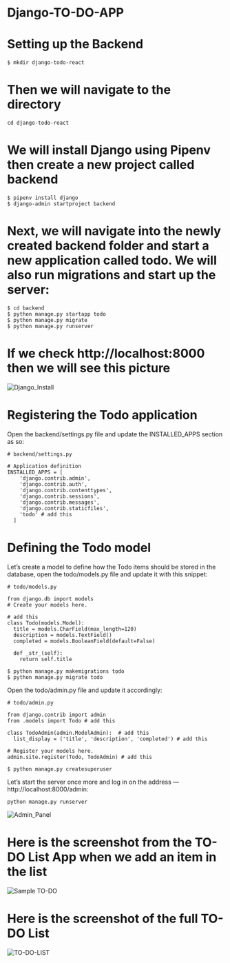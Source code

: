 # Django-TO-DO-APP

# Setting up the Backend

```
$ mkdir django-todo-react
```

# Then we will navigate to the directory

```
cd django-todo-react
```

# We will install Django using Pipenv then create a new project called backend


```
$ pipenv install django
$ django-admin startproject backend
```

# Next, we will navigate into the newly created backend folder and start a new application called todo. We will also run migrations and start up the server:

```
$ cd backend
$ python manage.py startapp todo
$ python manage.py migrate
$ python manage.py runserver
```
# If we check http://localhost:8000 then we will see this picture

![Django_Install](https://user-images.githubusercontent.com/16424882/99523668-9464e800-29c1-11eb-8d96-1a2a16d45ffa.png)

# Registering the Todo application

Open the backend/settings.py file and update the INSTALLED_APPS section as so:

```
# backend/settings.py

# Application definition
INSTALLED_APPS = [
    'django.contrib.admin',
    'django.contrib.auth',
    'django.contrib.contenttypes',
    'django.contrib.sessions',
    'django.contrib.messages',
    'django.contrib.staticfiles',
    'todo' # add this
  ]
```

# Defining the Todo model

Let’s create a model to define how the Todo items should be stored in the database, open the todo/models.py file and update it with this snippet:

```
# todo/models.py

from django.db import models
# Create your models here.

# add this
class Todo(models.Model):
  title = models.CharField(max_length=120)
  description = models.TextField()
  completed = models.BooleanField(default=False)

  def _str_(self):
    return self.title
```

```
$ python manage.py makemigrations todo
$ python manage.py migrate todo
```

Open the todo/admin.py file and update it accordingly:

```
# todo/admin.py

from django.contrib import admin
from .models import Todo # add this

class TodoAdmin(admin.ModelAdmin):  # add this
  list_display = ('title', 'description', 'completed') # add this

# Register your models here.
admin.site.register(Todo, TodoAdmin) # add this
```

```
$ python manage.py createsuperuser
```

Let’s start the server once more and log in on the address — http://localhost:8000/admin:

```
python manage.py runserver
```

![Admin_Panel](https://user-images.githubusercontent.com/16424882/99523712-a21a6d80-29c1-11eb-9cea-9b1571097c66.png)

# Here is the screenshot from the TO-DO List App when we add an item in the list

![Sample TO-DO](https://user-images.githubusercontent.com/16424882/99523732-a777b800-29c1-11eb-87e1-85097de8f3b1.png)


# Here is the screenshot of the full TO-DO List

![TO-DO-LIST](https://user-images.githubusercontent.com/16424882/99523743-ad6d9900-29c1-11eb-8ac8-a97bf040fe39.png)



